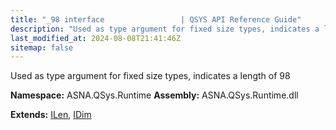 ```yaml
---
title: "_98 interface                 | QSYS API Reference Guide"
description: "Used as type argument for fixed size types, indicates a length of 98  "
last_modified_at: 2024-08-08T21:41:46Z
sitemap: false
---
```


Used as type argument for fixed size types, indicates a length of 98 

**Namespace:** ASNA.QSys.Runtime
**Assembly:** ASNA.QSys.Runtime.dll

**Extends:** [ILen](/reference/runtime/qsys-runtime/i-len.html), [IDim](/reference/runtime/qsys-runtime/i-dim.html)
<br>
<br>
